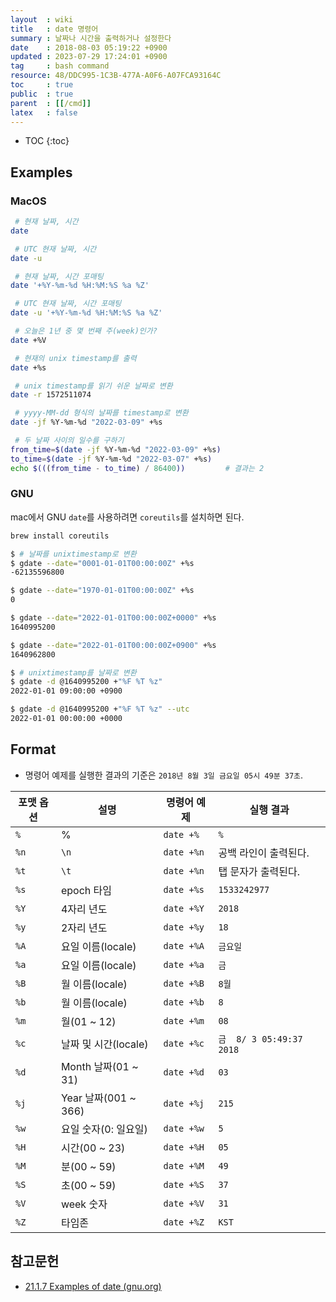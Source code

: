 ```yaml
---
layout  : wiki
title   : date 명령어
summary : 날짜나 시간을 출력하거나 설정한다
date    : 2018-08-03 05:19:22 +0900
updated : 2023-07-29 17:24:01 +0900
tag     : bash command
resource: 48/DDC995-1C3B-477A-A0F6-A07FCA93164C
toc     : true
public  : true
parent  : [[/cmd]]
latex   : false
---
```

* TOC
{:toc}

## Examples
### MacOS

```sh
 # 현재 날짜, 시간
date

 # UTC 현재 날짜, 시간
date -u

 # 현재 날짜, 시간 포매팅
date '+%Y-%m-%d %H:%M:%S %a %Z'

 # UTC 현재 날짜, 시간 포매팅
date -u '+%Y-%m-%d %H:%M:%S %a %Z'

 # 오늘은 1년 중 몇 번째 주(week)인가?
date +%V

 # 현재의 unix timestamp를 출력
date +%s

 # unix timestamp를 읽기 쉬운 날짜로 변환
date -r 1572511074

 # yyyy-MM-dd 형식의 날짜를 timestamp로 변환
date -jf %Y-%m-%d "2022-03-09" +%s

 # 두 날짜 사이의 일수를 구하기
from_time=$(date -jf %Y-%m-%d "2022-03-09" +%s)
to_time=$(date -jf %Y-%m-%d "2022-03-07" +%s)
echo $(((from_time - to_time) / 86400))         # 결과는 2
```

### GNU

mac에서 GNU `date`를 사용하려면 `coreutils`를 설치하면 된다.

```sh
brew install coreutils
```

```sh
$ # 날짜를 unixtimestamp로 변환
$ gdate --date="0001-01-01T00:00:00Z" +%s
-62135596800

$ gdate --date="1970-01-01T00:00:00Z" +%s
0

$ gdate --date="2022-01-01T00:00:00Z+0000" +%s
1640995200

$ gdate --date="2022-01-01T00:00:00Z+0900" +%s
1640962800

$ # unixtimestamp를 날짜로 변환
$ gdate -d @1640995200 +"%F %T %z"
2022-01-01 09:00:00 +0900

$ gdate -d @1640995200 +"%F %T %z" --utc
2022-01-01 00:00:00 +0000
```

## Format

* 명령어 예제를 실행한 결과의 기준은 `2018년 8월 3일 금요일 05시 49분 37초`.

| 포맷 옵션 | 설명                 | 명령어 예제 | 실행 결과                |
|-----------|----------------------|-------------|--------------------------|
| `%`       | %                    | `date +%`   | `%`                      |
| `%n`      | `\n`                 | `date +%n`  | 공백 라인이 출력된다.    |
| `%t`      | `\t`                 | `date +%n`  | 탭 문자가 출력된다.      |
| `%s`      | epoch 타임           | `date +%s`  | `1533242977`             |
| `%Y`      | 4자리 년도           | `date +%Y`  | `2018`                   |
| `%y`      | 2자리 년도           | `date +%y`  | `18`                     |
| `%A`      | 요일 이름(locale)    | `date +%A`  | `금요일`                 |
| `%a`      | 요일 이름(locale)    | `date +%a`  | `금`                     |
| `%B`      | 월 이름(locale)      | `date +%B`  | `8월`                    |
| `%b`      | 월 이름(locale)      | `date +%b`  | `8`                      |
| `%m`      | 월(01 ~ 12)          | `date +%m`  | `08`                     |
| `%c`      | 날짜 및 시간(locale) | `date +%c`  | `금  8/ 3 05:49:37 2018` |
| `%d`      | Month 날짜(01 ~ 31)  | `date +%d`  | `03`                     |
| `%j`      | Year 날짜(001 ~ 366) | `date +%j`  | `215`                    |
| `%w`      | 요일 숫자(0: 일요일) | `date +%w`  | `5`                      |
| `%H`      | 시간(00 ~ 23)        | `date +%H`  | `05`                     |
| `%M`      | 분(00 ~ 59)          | `date +%M`  | `49`                     |
| `%S`      | 초(00 ~ 59)          | `date +%S`  | `37`                     |
| `%V`      | week 숫자            | `date +%V`  | `31`                     |
| `%Z`      | 타임존               | `date +%Z`  | `KST`                    |


## 참고문헌

- [21.1.7 Examples of date (gnu.org)]( https://www.gnu.org/software/coreutils/manual/html_node/Examples-of-date.html )


